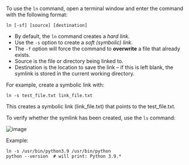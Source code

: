 To use the ```ln``` command, open a terminal window and enter the command with the following format:
```
ln [-sf] [source] [destination]
```
- By default, the ```ln``` command creates a *hard link.*
- Use the ```-s``` option to create a *soft (symbolic) link*.
- The ```-f``` option will force the command to **overwrite** a file that already exists.
- Source is the file or directory being linked to.
- Destination is the location to save the link – if this is left blank, the symlink is stored in the current working directory.

For example, create a symbolic link with:
```
ln -s test_file.txt link_file.txt
```
This creates a symbolic link (link_file.txt) that points to the test_file.txt.

To verify whether the symlink has been created, use the ```ls``` command:

![image](https://user-images.githubusercontent.com/8794047/159061976-785d472f-afbb-4e99-8ac3-bb0796281542.png)


Example:
```
ln -s /usr/bin/python3.9 /usr/bin/python
python --version  # will print: Python 3.9.*
```

